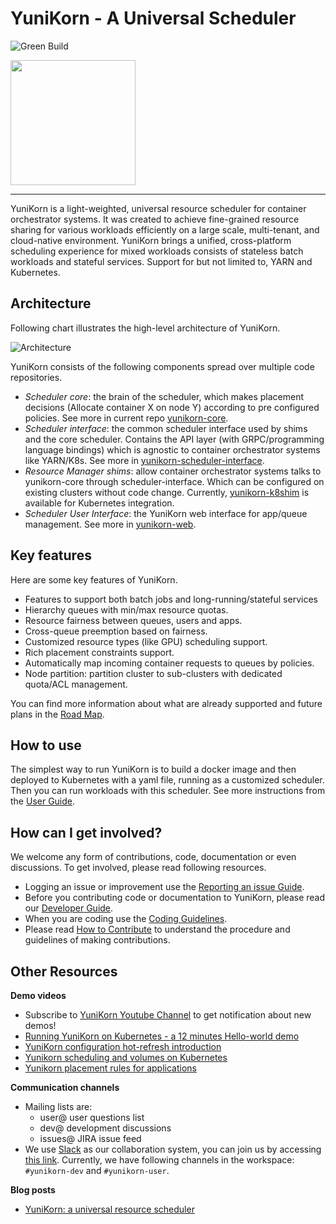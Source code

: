 # YuniKorn - A Universal Scheduler

![Green Build](https://github.com/apache/incubator-yunikorn-core/workflows/Green%20Build/badge.svg)

<img src="https://raw.githubusercontent.com/apache/incubator-yunikorn-core/master/docs/images/logo/yunikorn-logo-blue.png" width="200">

----

YuniKorn is a light-weighted, universal resource scheduler for container orchestrator systems.
It was created to achieve fine-grained resource sharing for various workloads efficiently on a large scale, multi-tenant,
and cloud-native environment. YuniKorn brings a unified, cross-platform scheduling experience for mixed workloads consists
of stateless batch workloads and stateful services. Support for but not limited to, YARN and Kubernetes.

## Architecture

Following chart illustrates the high-level architecture of YuniKorn.

![Architecture](docs/images/architecture.jpg)

YuniKorn consists of the following components spread over multiple code repositories.

- _Scheduler core_: the brain of the scheduler, which makes placement decisions (Allocate container X on node Y)
  according to pre configured policies. See more in current repo [yunikorn-core](https://github.com/apache/incubator-yunikorn-core).
- _Scheduler interface_: the common scheduler interface used by shims and the core scheduler.
  Contains the API layer (with GRPC/programming language bindings) which is agnostic to container orchestrator systems like YARN/K8s.
  See more in [yunikorn-scheduler-interface](https://github.com/apache/incubator-yunikorn-scheduler-interface).
- _Resource Manager shims_: allow container orchestrator systems talks to yunikorn-core through scheduler-interface.
   Which can be configured on existing clusters without code change.
   Currently, [yunikorn-k8shim](https://github.com/apache/incubator-yunikorn-k8shim) is available for Kubernetes integration. 
- _Scheduler User Interface_: the YuniKorn web interface for app/queue management.
   See more in [yunikorn-web](https://github.com/apache/incubator-yunikorn-web).
## Key features

Here are some key features of YuniKorn.

- Features to support both batch jobs and long-running/stateful services
- Hierarchy queues with min/max resource quotas.
- Resource fairness between queues, users and apps.
- Cross-queue preemption based on fairness.
- Customized resource types (like GPU) scheduling support.
- Rich placement constraints support.
- Automatically map incoming container requests to queues by policies. 
- Node partition: partition cluster to sub-clusters with dedicated quota/ACL management. 

You can find more information about what are already supported and future plans in the [Road Map](docs/roadmap.md).

## How to use

The simplest way to run YuniKorn is to build a docker image and then deployed to Kubernetes with a yaml file,
running as a customized scheduler. Then you can run workloads with this scheduler.
See more instructions from the [User Guide](./docs/user-guide.md).

## How can I get involved?

We welcome any form of contributions, code, documentation or even discussions. 
To get involved, please read following resources.
- Logging an issue or improvement use the [Reporting an issue Guide](docs/reporting-issues.md).
- Before you contributing code or documentation to YuniKorn, please read our [Developer Guide](docs/developer-guide.md).
- When you are coding use the [Coding Guidelines](docs/coding-guidelines.md).
- Please read [How to Contribute](docs/how-to-contribute.md) to understand the procedure and guidelines of making contributions.

## Other Resources

**Demo videos**

- Subscribe to [YuniKorn Youtube Channel](https://www.youtube.com/channel/UCDSJ2z-lEZcjdK27tTj_hGw) to get notification about new demos!
- [Running YuniKorn on Kubernetes - a 12 minutes Hello-world demo](https://www.youtube.com/watch?v=cCHVFkbHIzo)
- [YuniKorn configuration hot-refresh introduction](https://www.youtube.com/watch?v=3WOaxoPogDY)
- [Yunikorn scheduling and volumes on Kubernetes](https://www.youtube.com/watch?v=XDrjOkMp3k4)
- [Yunikorn placement rules for applications](https://www.youtube.com/watch?v=DfhJLMjaFH0)

**Communication channels**

- Mailing lists are:
  - user@ user questions list
  - dev@ development discussions
  - issues@ JIRA issue feed
- We use [Slack](https://slack.com/) as our collaboration system, you can join us by accessing [this link](https://join.slack.com/t/yunikornworkspace/shared_invite/enQtNzAzMjY0OTI4MjYzLTBmMDdkYTAwNDMwNTE3NWVjZWE1OTczMWE4NDI2Yzg3MmEyZjUyYTZlMDE5M2U4ZjZhNmYyNGFmYjY4ZGYyMGE).
Currently, we have following channels in the workspace: `#yunikorn-dev` and `#yunikorn-user`.

**Blog posts**

- [YuniKorn: a universal resource scheduler](https://blog.cloudera.com/blog/2019/07/yunikorn-a-universal-resource-scheduler/)
